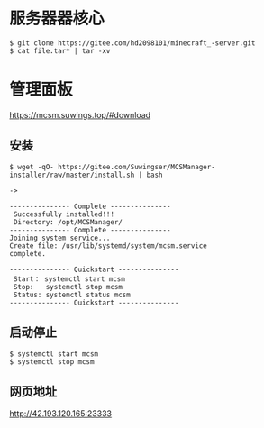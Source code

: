 # 服务器器核心

```
$ git clone https://gitee.com/hd2098101/minecraft_-server.git
$ cat file.tar* | tar -xv

```



# 管理面板

https://mcsm.suwings.top/#download

## 安装

```
$ wget -qO- https://gitee.com/Suwingser/MCSManager-installer/raw/master/install.sh | bash

->

--------------- Complete ---------------
 Successfully installed!!!
 Directory: /opt/MCSManager/
--------------- Complete ---------------
Joining system service...
Create file: /usr/lib/systemd/system/mcsm.service
complete.

--------------- Quickstart ---------------
 Start： systemctl start mcsm
 Stop:   systemctl stop mcsm
 Status: systemctl status mcsm
--------------- Quickstart ---------------
```

## 启动停止

```
$ systemctl start mcsm
$ systemctl stop mcsm
```

## 网页地址

http://42.193.120.165:23333